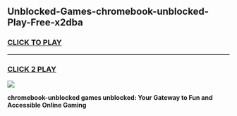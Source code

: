 
## Unblocked-Games-chromebook-unblocked-Play-Free-x2dba
<h3>
<a href="https://premium76.site?title=chromebook-unblocked&ref=20M">CLICK TO PLAY</a></h3>
<hr>

<h3>
<a href="https://premium76.site?title=chromebook-unblocked&ref=20M">CLICK 2 PLAY</a>
  
</h3>

<a href="https://premium76.site?title=chromebook-unblocked&ref=19M"><img src="https://clearcache.store/games.png"></a>


**chromebook-unblocked games unblocked: Your Gateway to Fun and Accessible Online Gaming**

